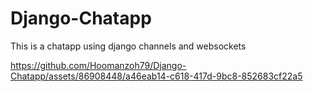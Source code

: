 # Django-Chatapp
 This is a chatapp using django channels and websockets




https://github.com/Hoomanzoh79/Django-Chatapp/assets/86908448/a46eab14-c618-417d-9bc8-852683cf22a5

